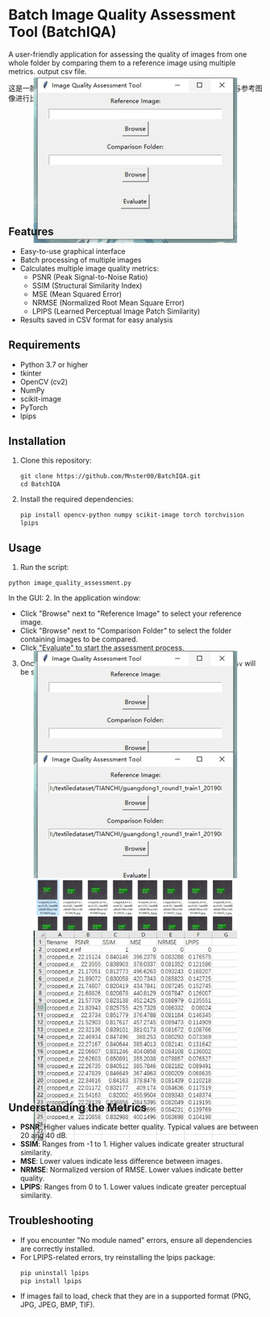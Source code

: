
# Batch Image Quality Assessment Tool (BatchIQA)

A user-friendly application for assessing the quality of images from one whole folder by comparing them to a reference image using multiple metrics. output csv file.

这是一款用户友好型应用程序，可使用多种指标将一整个文件夹下的图像与参考图像进行比较，从而评估图像质量。输出csv文件。


<div style="display: flex; justify-content: center; align-items: center; height: 200px;">
  <img src="https://github.com/Mnster00/BatchIQA/blob/main/figs/1.png" style="max-width: 80%;">
</div>


## Features

- Easy-to-use graphical interface
- Batch processing of multiple images
- Calculates multiple image quality metrics:
  - PSNR (Peak Signal-to-Noise Ratio)
  - SSIM (Structural Similarity Index)
  - MSE (Mean Squared Error)
  - NRMSE (Normalized Root Mean Square Error)
  - LPIPS (Learned Perceptual Image Patch Similarity)
- Results saved in CSV format for easy analysis

## Requirements

- Python 3.7 or higher
- tkinter
- OpenCV (cv2)
- NumPy
- scikit-image
- PyTorch
- lpips

## Installation

1. Clone this repository:
   ```
   git clone https://github.com/Mnster00/BatchIQA.git
   cd BatchIQA
   ```

2. Install the required dependencies:
   ```
   pip install opencv-python numpy scikit-image torch torchvision lpips
   ```

## Usage

1. Run the script:
  ```
  python image_quality_assessment.py
  ```
In the GUI:
2. In the application window:
   - Click "Browse" next to "Reference Image" to select your reference image.
   - Click "Browse" next to "Comparison Folder" to select the folder containing images to be compared.
   - Click "Evaluate" to start the assessment process.
3. Once complete, a CSV file named `quality_assessment_results.csv` will be saved in the same directory as the executable.

<div style="display: flex; justify-content: center; align-items: center; height: 200px;">
  <img src="https://github.com/Mnster00/BatchIQA/blob/main/figs/1.png" style="max-width: 80%;">
</div>

<div style="display: flex; justify-content: center; align-items: center; height: 200px;">
  <img src="https://github.com/Mnster00/BatchIQA/blob/main/figs/2.png" style="max-width: 80%;">
</div>

<div style="display: flex; justify-content: center; align-items: center; height: 200px;">
  <img src="https://github.com/Mnster00/BatchIQA/blob/main/figs/3.png" style="max-width: 80%;">
</div>

<div style="display: flex; justify-content: center; align-items: center; height: 200px;">
  <img src="https://github.com/Mnster00/BatchIQA/blob/main/figs/5.png" style="max-width: 80%;">
</div>





## Understanding the Metrics

- **PSNR**: Higher values indicate better quality. Typical values are between 20 and 40 dB.
- **SSIM**: Ranges from -1 to 1. Higher values indicate greater structural similarity.
- **MSE**: Lower values indicate less difference between images.
- **NRMSE**: Normalized version of RMSE. Lower values indicate better quality.
- **LPIPS**: Ranges from 0 to 1. Lower values indicate greater perceptual similarity.

## Troubleshooting

- If you encounter "No module named" errors, ensure all dependencies are correctly installed.
- For LPIPS-related errors, try reinstalling the lpips package:
  ```
  pip uninstall lpips
  pip install lpips
  ```
- If images fail to load, check that they are in a supported format (PNG, JPG, JPEG, BMP, TIF).




